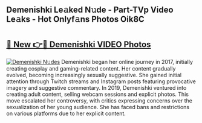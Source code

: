 ## Demenishki Le𝚊ked N𝚞de - Part-TVp Video Le𝚊ks - Hot Onlyf𝚊ns Photos Oik8C

# <h2><a href="http://ac42130.deff.icu/?id=Demenishki">🔗 New 👉🔴 Demenishki VIDEO Photos</a></h2>

[![Demenishki N𝚞des](https://i.imgur.com/rIISA9y.gif)](http://ac42130.deff.icu/?id=Demenishki)
Demenishki began her online journey in 2017, initially creating cosplay and gaming-related content. Her content gradually evolved, becoming increasingly sexually suggestive. She gained initial attention through Twitch streams and Instagram posts featuring provocative imagery and suggestive commentary. In 2019, Demenishki ventured into creating adult content, selling webcam sessions and explicit photos. This move escalated her controversy, with critics expressing concerns over the sexualization of her young audience. She has faced bans and restrictions on various platforms due to her explicit content.
